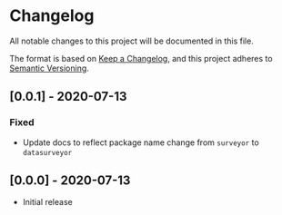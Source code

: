 # Changelog
All notable changes to this project will be documented in this file.

The format is based on [Keep a Changelog](https://keepachangelog.com/en/1.0.0/),
and this project adheres to [Semantic Versioning](https://semver.org/spec/v2.0.0.html).


## [0.0.1] - 2020-07-13
### Fixed
- Update docs to reflect package name change from `surveyor` to `datasurveyor`


## [0.0.0] - 2020-07-13
- Initial release
